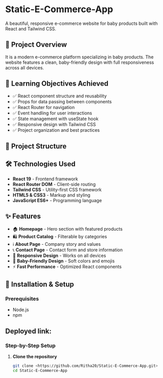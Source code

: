 # Static-E-Commerce-App

A beautiful, responsive e-commerce website for baby products built with React and Tailwind CSS.

## 📖 Project Overview

It is a modern e-commerce platform specializing in baby products. The website features a clean, baby-friendly design with full responsiveness across all devices.

## 🎯 Learning Objectives Achieved

- ✅ React component structure and reusability
- ✅ Props for data passing between components
- ✅ React Router for navigation
- ✅ Event handling for user interactions
- ✅ State management with useState hook
- ✅ Responsive design with Tailwind CSS
- ✅ Project organization and best practices

## 📁 Project Structure

## 🛠 Technologies Used

- **React 19** - Frontend framework
- **React Router DOM** - Client-side routing
- **Tailwind CSS** - Utility-first CSS framework
- **HTML5 & CSS3** - Markup and styling
- **JavaScript ES6+** - Programming language

## ✨ Features

- 🏠 **Homepage** - Hero section with featured products
- 🛍️ **Product Catalog** - Filterable by categories
- ℹ️ **About Page** - Company story and values
- 📞 **Contact Page** - Contact form and store information
- 📱 **Responsive Design** - Works on all devices
- 🎨 **Baby-Friendly Design** - Soft colors and emojis
- ⚡ **Fast Performance** - Optimized React components

## 🚀 Installation & Setup

### Prerequisites
- Node.js 
- npm
## Deployed link:

### Step-by-Step Setup

1. **Clone the repository**
   ```bash
   git clone <https://github.com/Ritha20/Static-E-Commerce-App.git>
   cd Static-E-Commerce-App
